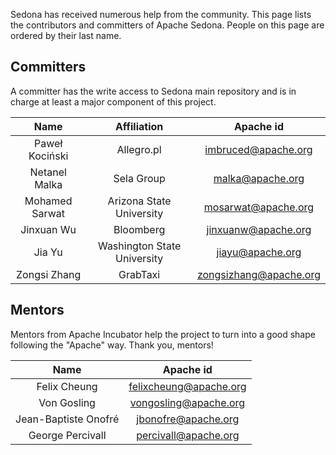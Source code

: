 Sedona has received numerous help from the community. This page lists the contributors and committers of Apache Sedona. People on this page are ordered by their last name.

## Committers

A committer has the write access to Sedona main repository and is in charge at least a major component of this project.


|       Name      |        Affiliation       | Apache id |
|:---------------:|:------------------------:|:------------------------:|
| Paweł Kociński |	Allegro.pl	| imbruced@apache.org|
|Netanel Malka| Sela Group | malka@apache.org|
|  Mohamed Sarwat | Arizona State University | mosarwat@apache.org |
| Jinxuan Wu| Bloomberg | jinxuanw@apache.org |
|      Jia Yu     | Washington State University | jiayu@apache.org
|   Zongsi Zhang  | GrabTaxi | zongsizhang@apache.org |

## Mentors

Mentors from Apache Incubator help the project to turn into a good shape following the "Apache" way. Thank you, mentors!


|       Name       | Apache id |
|:---------------:|:------------------------:|
| Felix Cheung |	felixcheung@apache.org |
| Von Gosling| vongosling@apache.org |
|Jean-Baptiste Onofré| jbonofre@apache.org |
|  George Percivall | percivall@apache.org |
